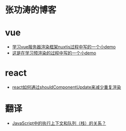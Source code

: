 # 张功涛的博客
# vue
* [学习vue服务器渲染框架nuxtjs过程中写的一个小demo](https://github.com/alowkeyguy/zgtBlog/tree/master/nuxt-study)
* [这是在学习预渲染的过程中写的一个小demo](https://github.com/alowkeyguy/zgtBlog/tree/master/prerender-demo)
# react
* [react如何通过shouldComponentUpdate来减少重复渲染](https://github.com/alowkeyguy/zgtBlog/blob/master/react-rerender)
# 翻译
* [JavaScript中的执行上下文和队列（栈）的关系？](https://github.com/alowkeyguy/zgtBlog/blob/master/execution-context)